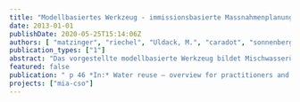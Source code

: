 ```yaml
---
title: "Modellbasiertes Werkzeug - immissionsbasierte Massnahmenplanung im Berliner Mischwassersystem"
date: 2013-01-01
publishDate: 2020-05-25T15:14:06Z
authors: [ "matzinger", "riechel", "Uldack, M.", "caradot", "sonnenberg", "rouault", "Pawlowsky-Reusing, E.", "Heinzmann, B.", "von Seggern, D." ]
publication_types: ["1"]
abstract: "Das vorgestellte modellbasierte Werkzeug bildet Mischwasserüberläufe aus dem Berliner Mischkanalsystem und deren kurzfristige Auswirkungen im Gewässer ab. Es soll für die Massnahmenplanung und die Berechnung von Zukunftsszenarien verwendet werden. Das Werkzeug zeigt eine gute Übereinstimmung mit Messungen bezüglich des Verlaufes der Sauerstoffkonzentration im Gewässer und des Auftretens kritischer Bedingungen für die Fischfauna."
featured: false
publication: " p 46 *In:* Water reuse – overview for practitioners and case studies -DWA-Tagung zum Thema „Water Reuse“. Braunschweig. 4-5 November 2013"
projects: ["mia-cso"]
---
```


